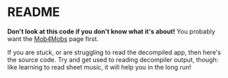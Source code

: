 # README
**Don't look at this code if you don't know what it's about!**
You probably want the [Mob4Mobs](https://joe-ds.github.io/mob4mobs.html) page first.

If you are stuck, or are struggling to read the decompiled app, then here's the source code.
Try and get used to reading decompiler output, though: like learning to read sheet music, it will help you in the long run!
